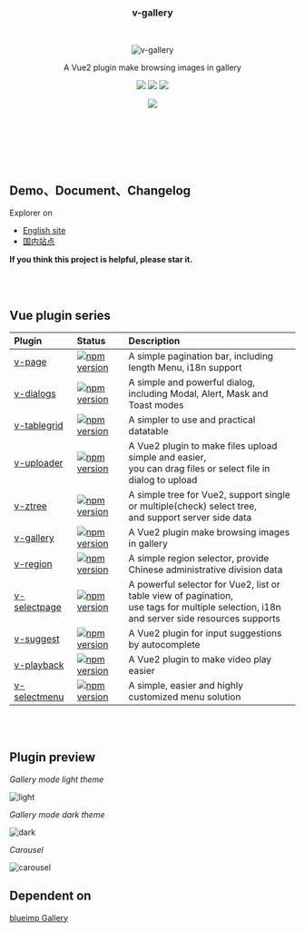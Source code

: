 <br><br>

<h3 align="center">v-gallery</h3>

<br>

<p align="center"><img src="https://terryz.github.io/image/v-gallery/v-gallery-light.png" alt="v-gallery" ></p>

<p align="center">
  A Vue2 plugin make browsing images in gallery
</p>

<p align="center">
  <a href="https://www.npmjs.com/package/v-gallery"><img src="https://img.shields.io/npm/v/v-gallery.svg"></a>
  <a href="https://mit-license.org/"><img src="https://img.shields.io/badge/license-MIT-brightgreen.svg"></a>
  <a href="https://www.npmjs.com/package/v-gallery"><img src="https://img.shields.io/npm/dy/v-gallery.svg"></a>
</p>

<p align="center">
  <a href="https://nodei.co/npm/v-gallery/"><img src="https://nodei.co/npm/v-gallery.png"></a>
</p>

<br><br><br><br><br>

## Demo、Document、Changelog
Explorer on

- [English site](https://terryz.github.io/vue/#/gallery)
- [国内站点](https://terryz.gitee.io/vue/#/gallery)

**If you think this project is helpful, please star it.**

<br><br>


## Vue plugin series

| Plugin | Status | Description |
| :---------------- | :-- | :-- |
| [v-page](https://github.com/TerryZ/v-page) | [![npm version](https://img.shields.io/npm/v/v-page.svg)](https://www.npmjs.com/package/v-page) | A simple pagination bar, including length Menu, i18n support |
| [v-dialogs](https://github.com/TerryZ/v-dialogs) | [![npm version](https://img.shields.io/npm/v/v-dialogs.svg)](https://www.npmjs.com/package/v-dialogs) | A simple and powerful dialog, including Modal, Alert, Mask and Toast modes |
| [v-tablegrid](https://github.com/TerryZ/v-tablegrid) | [![npm version](https://img.shields.io/npm/v/v-tablegrid.svg)](https://www.npmjs.com/package/v-tablegrid) | A simpler to use and practical datatable |
| [v-uploader](https://github.com/TerryZ/v-uploader) | [![npm version](https://img.shields.io/npm/v/v-uploader.svg)](https://www.npmjs.com/package/v-uploader) | A Vue2 plugin to make files upload simple and easier, <br>you can drag files or select file in dialog to upload |
| [v-ztree](https://github.com/TerryZ/v-ztree) | [![npm version](https://img.shields.io/npm/v/v-ztree.svg)](https://www.npmjs.com/package/v-ztree) | A simple tree for Vue2, support single or multiple(check) select tree, <br>and support server side data |
| [v-gallery](https://github.com/TerryZ/v-gallery) | [![npm version](https://img.shields.io/npm/v/v-gallery.svg)](https://www.npmjs.com/package/v-gallery) | A Vue2 plugin make browsing images in gallery |
| [v-region](https://github.com/TerryZ/v-region) | [![npm version](https://img.shields.io/npm/v/v-region.svg)](https://www.npmjs.com/package/v-region) | A simple region selector, provide Chinese administrative division data |
| [v-selectpage](https://github.com/TerryZ/v-selectpage) | [![npm version](https://img.shields.io/npm/v/v-selectpage.svg)](https://www.npmjs.com/package/v-selectpage) | A powerful selector for Vue2, list or table view of pagination, <br>use tags for multiple selection, i18n and server side resources supports |
| [v-suggest](https://github.com/TerryZ/v-suggest) | [![npm version](https://img.shields.io/npm/v/v-suggest.svg)](https://www.npmjs.com/package/v-suggest) | A Vue2 plugin for input suggestions by autocomplete |
| [v-playback](https://github.com/TerryZ/v-playback) | [![npm version](https://img.shields.io/npm/v/v-playback.svg)](https://www.npmjs.com/package/v-playback) | A Vue2 plugin to make video play easier |
| [v-selectmenu](https://github.com/TerryZ/v-selectmenu) | [![npm version](https://img.shields.io/npm/v/v-selectmenu.svg)](https://www.npmjs.com/package/v-selectmenu) | A simple, easier and highly customized menu solution |

<br><br>

## Plugin preview

*Gallery mode light theme*

![light](https://terryz.github.io/image/v-gallery/v-gallery-light.png)

*Gallery mode dark theme*

![dark](https://terryz.github.io/image/v-gallery/v-gallery-dark.png)

*Carousel*

![carousel](https://terryz.github.io/image/v-gallery/v-gallery-carousel.png)


## Dependent on

[blueimp Gallery](https://github.com/blueimp/Gallery)
